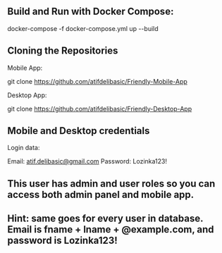 
## Build and Run with Docker Compose:

docker-compose -f docker-compose.yml up --build

## Cloning the Repositories

Mobile App: 

git clone https://github.com/atifdelibasic/Friendly-Mobile-App

Desktop App: 

git clone https://github.com/atifdelibasic/Friendly-Desktop-App



## Mobile and Desktop credentials

Login data:

Email: atif.delibasic@gmail.com
Password: Lozinka123!
## This user has admin and user roles so you can access both admin panel and mobile app.

## Hint: same goes for every user in database. Email is fname + lname + @example.com, and password is Lozinka123!

